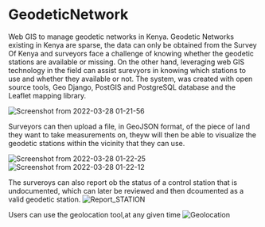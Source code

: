 # GeodeticNetwork
Web GIS to manage geodetic networks in Kenya.
Geodetic Networks existing in Kenya are sparse, the data can only be obtained from the Survey Of Kenya and surveyors face a challenge of knowing 
whether the geodetic stations are available or missing.
On the other hand, leveraging web GIS technology in the field can assist surevyors in knowing which stations to use and whether they available or not.
The system, was created with open source tools, Geo Django, PostGIS and PostgreSQL database and the Leaflet mapping library.

![Screenshot from 2022-03-28 01-21-56](https://user-images.githubusercontent.com/42302441/166161308-9579e127-6b92-431c-bf43-0194d823b781.png)


Surveyors can then upload a file, in GeoJSON format, of the piece of land they want to take measurements on, theyw will then be able to visualize the geodetic stations within the vicinity that they can use.

![Screenshot from 2022-03-28 01-22-25](https://user-images.githubusercontent.com/42302441/166161358-42925c40-0f0e-4188-a2d5-85589405e28f.png)
![Screenshot from 2022-03-28 01-22-12](https://user-images.githubusercontent.com/42302441/166161364-d9931507-a5e9-44d7-a4db-062960fc8926.png)

The surveroys can also report ob the status of a control station that is undocumented, which can later be reviewed and then dcoumented as a valid geodetic station.
![Report_STATION](https://user-images.githubusercontent.com/42302441/166161563-d8a1b682-eb4b-4770-99c4-83df15c445b8.png)



Users can use the geolocation tool,at any given time
![Geolocation](https://user-images.githubusercontent.com/42302441/166161496-25351448-bf49-4adb-bbc0-4bca50717d1d.png)

